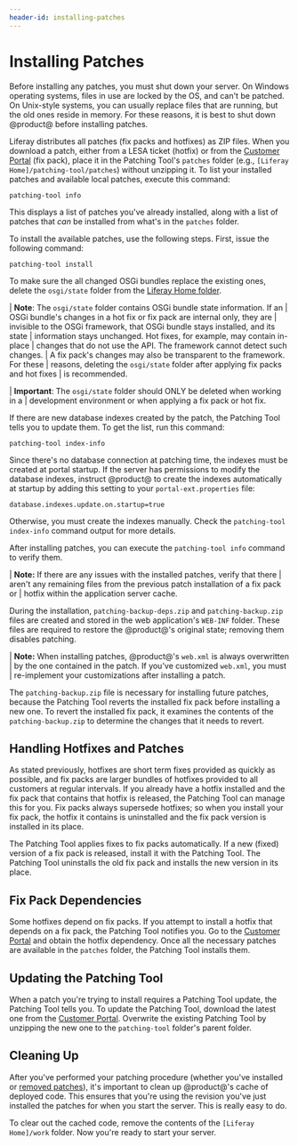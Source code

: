 ```yaml
---
header-id: installing-patches
---
```


# Installing Patches

Before installing any patches, you must shut down your server. On Windows
operating systems, files in use are locked by the OS, and can't be patched. On
Unix-style systems, you can usually replace files that are running, but the old
ones reside in memory. For these reasons, it is best to shut down @product@
before installing patches. 

Liferay distributes all patches (fix packs and hotfixes) as ZIP files. When you
download a patch, either from a LESA ticket (hotfix) or from the
[Customer Portal](https://web.liferay.com/group/customer)
(fix pack), place it in the Patching Tool's `patches` folder (e.g., `[Liferay
Home]/patching-tool/patches`) without unzipping it. To list your installed
patches and available local patches, execute this command:

    patching-tool info
 
This displays a list of patches you've already installed, along with a list of
patches that *can* be installed from what's in the `patches` folder. 

To install the available patches, use the following steps. First, 
issue the following command: 

    patching-tool install

To make sure the all changed OSGi bundles replace the existing ones, delete the
`osgi/state` folder from the 
[Liferay Home folder](/docs/7-1/deploy/-/knowledge_base/d/installing-liferay#liferay-home). 

| **Note**: The `osgi/state` folder contains OSGi bundle state information. If an
| OSGi bundle's changes in a hot fix or fix pack are internal only, they are
| invisible to the OSGi framework, that OSGi bundle stays installed, and its state
| information stays unchanged. Hot fixes, for example, may contain in-place
| changes that do not use the API. The framework cannot detect such changes.
| A fix pack's changes may also be transparent to the framework. For these
| reasons, deleting the `osgi/state` folder after applying fix packs and hot fixes
| is recommended.

| **Important**: The `osgi/state` folder should ONLY be deleted when working in a
| development environment or when applying a fix pack or hot fix.

If there are new database indexes created by the patch, the Patching Tool tells
you to update them. To get the list, run this command:

    patching-tool index-info

Since there's no database connection at patching time, the indexes must be
created at portal startup. If the server has permissions to modify the database
indexes, instruct @product@ to create the indexes automatically at startup by
adding this setting to your `portal-ext.properties` file:

    database.indexes.update.on.startup=true

Otherwise, you must create the indexes manually. Check the 
`patching-tool index-info` command output for more details.

After installing patches, you can execute the `patching-tool info` command to
verify them. 

| **Note:** If there are any issues with the installed patches, verify that there
| aren't any remaining files from the previous patch installation of a fix pack or
| hotfix within the application server cache.

During the installation, `patching-backup-deps.zip` and `patching-backup.zip`
files are created and stored in the web application's `WEB-INF` folder. These
files are required to restore the @product@'s original state; removing them
disables patching. 

| **Note:** When installing patches, @product@'s `web.xml` is always overwritten
| by the one contained in the patch. If you've customized `web.xml`, you must
| re-implement your customizations after installing a patch.

The `patching-backup.zip` file is necessary for installing future patches,
because the Patching Tool reverts the installed fix pack before installing a new
one. To revert the installed fix pack, it examines the contents of the
`patching-backup.zip` to determine the changes that it needs to revert. 

## Handling Hotfixes and Patches

As stated previously, hotfixes are short term fixes provided as quickly as
possible, and fix packs are larger bundles of hotfixes provided to all customers
at regular intervals. If you already have a hotfix installed and the fix pack
that contains that hotfix is released, the Patching Tool can manage this for
you. Fix packs always supersede hotfixes; so when you install your fix pack, the
hotfix it contains is uninstalled and the fix pack version is installed in
its place. 

The Patching Tool applies fixes to fix packs automatically. If a new (fixed)
version of a fix pack is released, install it with the Patching Tool. The
Patching Tool uninstalls the old fix pack and installs the new version in its
place. 

## Fix Pack Dependencies

Some hotfixes depend on fix packs. If you attempt to install a hotfix that
depends on a fix pack, the Patching Tool notifies you. Go to the 
[Customer Portal](https://web.liferay.com/group/customer/dxp/downloads/7-1)
and obtain the hotfix dependency. Once all the necessary patches are available
in the `patches` folder, the Patching Tool installs them. 

## Updating the Patching Tool

When a patch you're trying to install requires a Patching Tool update, the
Patching Tool tells you. To update the Patching Tool, download the latest one
from the
[Customer Portal](https://web.liferay.com/group/customer/dxp/downloads/7-1/patching-tool).
Overwrite the existing Patching Tool by unzipping the new one to the
`patching-tool` folder's parent folder. 

## Cleaning Up

After you've performed your patching procedure (whether you've installed or
[removed patches](/docs/7-1/deploy/-/knowledge_base/d/working-with-patches#uninstalling-patches)),
it's important to clean up @product@'s cache of deployed code. This ensures that
you're using the revision you've just installed the patches for when you start
the server. This is really easy to do. 

To clear out the cached code, remove the contents of the `[Liferay Home]/work`
folder. Now you're ready to start your server.
